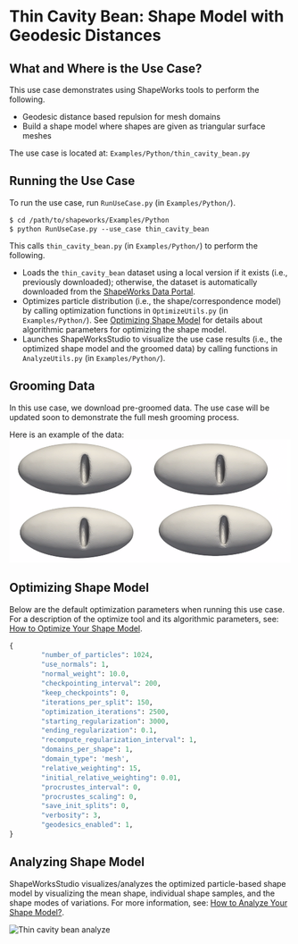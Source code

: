 # Thin Cavity Bean: Shape Model with Geodesic Distances

## What and Where is the Use Case?

This use case demonstrates using ShapeWorks tools to perform the following.

- Geodesic distance based repulsion for mesh domains
- Build a shape model where shapes are given as triangular surface meshes


The use case is located at: `Examples/Python/thin_cavity_bean.py`

## Running the Use Case

To run the use case, run `RunUseCase.py` (in `Examples/Python/`).

```
$ cd /path/to/shapeworks/Examples/Python
$ python RunUseCase.py --use_case thin_cavity_bean
```

This calls `thin_cavity_bean.py` (in `Examples/Python/`) to perform the following.
 

* Loads the `thin_cavity_bean` dataset using a local version if it exists (i.e., previously downloaded); otherwise, the dataset is automatically downloaded from the [ShapeWorks Data Portal](http://cibc1.sci.utah.edu:8080/).
* Optimizes particle distribution (i.e., the shape/correspondence model) by calling optimization functions in `OptimizeUtils.py` (in `Examples/Python/`). See [Optimizing Shape Model](#optimizing-shape-model) for details about algorithmic parameters for optimizing the shape model.
* Launches ShapeWorksStudio to visualize the use case results (i.e., the optimized shape model and the groomed data) by calling functions in `AnalyzeUtils.py` (in `Examples/Python/`).


## Grooming Data

In this use case, we download pre-groomed data. The use case will be updated soon to demonstrate the full mesh grooming process.

Here is an example of the data:
![Thin cavity bean](../img/use-cases/thin_cavity_bean.png)

## Optimizing Shape Model

Below are the default optimization parameters when running this use case. For a description of the optimize tool and its algorithmic parameters, see: [How to Optimize Your Shape Model](../workflow/optimize.md).


```python
{
        "number_of_particles": 1024,
        "use_normals": 1,
        "normal_weight": 10.0,
        "checkpointing_interval": 200,
        "keep_checkpoints": 0,
        "iterations_per_split": 150,
        "optimization_iterations": 2500,
        "starting_regularization": 3000,
        "ending_regularization": 0.1,
        "recompute_regularization_interval": 1,
        "domains_per_shape": 1,
        "domain_type": 'mesh',
        "relative_weighting": 15,
        "initial_relative_weighting": 0.01,
        "procrustes_interval": 0,
        "procrustes_scaling": 0,
        "save_init_splits": 0,
        "verbosity": 3,
        "geodesics_enabled": 1,
}
```

## Analyzing Shape Model

ShapeWorksStudio visualizes/analyzes the optimized particle-based shape model by visualizing the mean shape, individual shape samples, and the shape modes of variations. For more information, see: [How to Analyze Your Shape Model?](../workflow/analyze.md).            

![Thin cavity bean analyze](https://sci.utah.edu/~shapeworks/doc-resources/pngs/thin_cavity_bean.gif)
